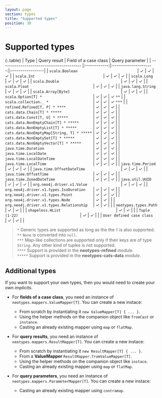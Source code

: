 ```yaml
---
layout: page
section: types
title: "Supported types"
position: 30
---
```


# Supported types

{:.table}
| Type                                       | Query result | Field of a case class | Query parameter |
| -----------------------------------------  |:------------:|:---------------------:|:-----------------|
| `scala.Boolean                           ` | ✓            | ✓                     | ✓ |
| `scala.Int                               ` | ✓            | ✓                     | ✓ |
| `scala.Long                              ` | ✓            | ✓                     | ✓ |
| `scala.Double                            ` | ✓            | ✓                     | ✓ |
| `scala.Float                             ` | ✓            | ✓                     | ✓ |
| `java.lang.String                        ` | ✓            | ✓                     | ✓ |
| `scala.Array[Byte]                       ` | ✓            | ✓                     | ✓ |
| `scala.Option[T] *                       ` | ✓            | ✓                     | ✓ `**` |
| `scala.collection._ *                    ` | ✓            | ✓                     | ✓ `***` |
| `refined.Refined[T, P] * ****            ` | ✓            | ✓                     | ✓ |
| `cats.data.Chain[T] * *****              ` | ✓            | ✓                     | ✓ |
| `cats.data.Const[T, U] * *****           ` | ✓            | ✓                     | ✓ |
| `cats.data.NonEmptyChain[T] * *****      ` | ✓            | ✓                     | ✓ |
| `cats.data.NonEmptyList[T] * *****       ` | ✓            | ✓                     | ✓ |
| `cats.data.NonEmptyMap[String, T] * *****` | ✓            | ✓                     | ✓ |
| `cats.data.NonEmptySet[T] * *****        ` | ✓            | ✓                     | ✓ |
| `cats.data.NonEmptyVector[T] * *****     ` | ✓            | ✓                     | ✓ |
| `java.time.Duration                      ` | ✓            | ✓                     | ✓ |
| `java.time.LocalDate                     ` | ✓            | ✓                     | ✓ |
| `java.time.LocalDateTime                 ` | ✓            | ✓                     | ✓ |
| `java.time.LocalTime                     ` | ✓            | ✓                     | ✓ |
| `java.time.Period                        ` | ✓            | ✓                     | ✓ |
| `java.time.OffsetDateTime                ` | ✓            | ✓                     | ✓ |
| `java.time.OffsetTime                    ` | ✓            | ✓                     | ✓ |
| `java.time.ZonedDateTime                 ` | ✓            | ✓                     | ✓ |
| `java.util.UUID                          ` | ✓            | ✓                     | ✓ |
| `org.neo4j.driver.v1.Value               ` | ✓            | ✓                     | ✓ |
| `org.neo4j.driver.v1.types.IsoDuration   ` | ✓            | ✓                     | ✓ |
| `org.neo4j.driver.v1.types.Point         ` | ✓            | ✓                     | ✓ |
| `org.neo4j.driver.v1.types.Node          ` | ✓            | ✓                     | |
| `org.neo4j.driver.v1.types.Relationship  ` | ✓            | ✓                     | |
| `neotypes.types.Path                     ` | ✓            | ✓                     | |
| `shapeless.HList                         ` | ✓            | ✓                     | |
| `Tuple (1-22)                            ` | ✓            | ✓                     | |
| `User defined case class                 ` | ✓            | ✓                     | |

> `*` Generic types are supported as long as the the `T` is also supported.<br>
> `**` `None` is converted into `null`.<br>
> `***` Map-like collections are supported only if their keys are of type `String`. Any other kind of tuples is not supported.<br>
> `****` Support is provided in the **neotypes-refined** _module_.<br>
> `*****` Support is provided in the **neotypes-cats-data** _module_.<br>

## Additional types

If you want to support your own types, then you would need to create your own _implicits_.

* For **fields of a case class**, you need an instance of `neotypes.mappers.ValueMapper[T]`. You can create a new instace:
  + From scratch by instantiating it `new ValueMapper[T] { ... }`.
  + Using the helper methods on the companion object like `fromCast` or `instance`.
  + Casting an already existing mapper using `map` or `flatMap`.

* For **query results**, you need an instance of `neotypes.mappers.ResultMapper[T]`. You can create a new instace:
  + From scratch by instantiating it `new ResultMapper[T] { ... }`.
  + From a **ValueMapper** `ResultMapper.fromValueMapper[T]`.
  + Using the helper methods on the companion object like `instace`.
  + Casting an already existing mapper using `map` or `flatMap`.

* For **query parameters**, you need an instance of `neotypes.mappers.ParameterMapper[T]`. You can create a new instace:
  + Casting an already existing mapper using `contramap`.
